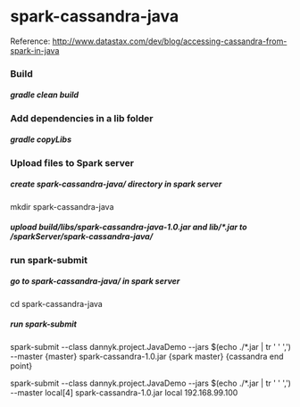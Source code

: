# spark-cassandra-java

Reference: http://www.datastax.com/dev/blog/accessing-cassandra-from-spark-in-java


### Build
##### gradle clean build

### Add dependencies in a lib folder
##### gradle copyLibs

### Upload files to Spark server
##### create spark-cassandra-java/ directory in spark server
mkdir spark-cassandra-java
##### upload build/libs/spark-cassandra-java-1.0.jar and lib/*.jar to /sparkServer/spark-cassandra-java/

### run spark-submit
##### go to spark-cassandra-java/ in spark server
cd spark-cassandra-java
##### run spark-submit
spark-submit --class dannyk.project.JavaDemo --jars $(echo ./*.jar | tr ' ' ',') \
--master {master} spark-cassandra-1.0.jar {spark master} {cassandra end point}


spark-submit --class dannyk.project.JavaDemo --jars $(echo ./*.jar | tr ' ' ',') --master local[4] spark-cassandra-1.0.jar local 192.168.99.100
